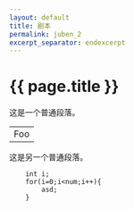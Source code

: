 ```yaml
---
layout: default
title: 剧本
permalink: juben_2
excerpt_separator: endexcerpt
---
```


# {{ page.title }}

这是一个普通段落。

<table>
    <tr>
        <td>Foo</td>
    </tr>
</table>

这是另一个普通段落。

		int i;
		for(i=0;i<num;i++){
			asd;
		}
